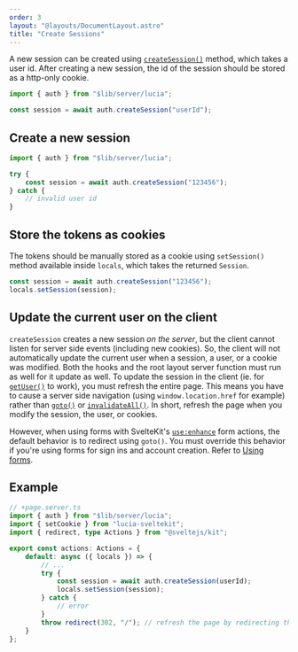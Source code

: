 ```yaml
---
order: 3
layout: "@layouts/DocumentLayout.astro"
title: "Create Sessions"
---
```


A new session can be created using [`createSession()`](/reference/api/server-api#createsession) method, which takes a user id. After creating a new session, the id of the session should be stored as a http-only cookie.

```ts
import { auth } from "$lib/server/lucia";

const session = await auth.createSession("userId");
```

## Create a new session

```ts
import { auth } from "$lib/server/lucia";

try {
	const session = await auth.createSession("123456");
} catch {
	// invalid user id
}
```

## Store the tokens as cookies

The tokens should be manually stored as a cookie using `setSession()` method available inside `locals`, which takes the returned `Session`.

```ts
const session = await auth.createSession("123456");
locals.setSession(session);
```

## Update the current user on the client

`createSession` creates a new session _on the server_, but the client cannot listen for server side events (including new cookies). So, the client will not automatically update the current user when a session, a user, or a cookie was modified. Both the hooks and the root layout server function must run as well for it update as well. To update the session in the client (ie. for [`getUser()`](/reference/api/client-api#getuser) to work), you must refresh the entire page. This means you have to cause a server side navigation (using `window.location.href` for example) rather than [`goto()`](https://kit.svelte.dev/docs/modules#$app-navigation-goto) or [`invalidateAll()`](https://kit.svelte.dev/docs/modules#$app-navigation-invalidateall). In short, refresh the page when you modify the session, the user, or cookies.

However, when using forms with SvelteKit's [`use:enhance`](https://kit.svelte.dev/docs/modules#$app-forms-enhance) form actions, the default behavior is to redirect using `goto()`. You must override this behavior if you're using forms for sign ins and account creation. Refer to [Using forms](/learn/basics/using-forms).

## Example

```ts
// +page.server.ts
import { auth } from "$lib/server/lucia";
import { setCookie } from "lucia-sveltekit";
import { redirect, type Actions } from "@sveltejs/kit";

export const actions: Actions = {
	default: async ({ locals }) => {
		// ...
		try {
			const session = await auth.createSession(userId);
			locals.setSession(session);
		} catch {
			// error
		}
		throw redirect(302, "/"); // refresh the page by redirecting the user
	}
};
```
